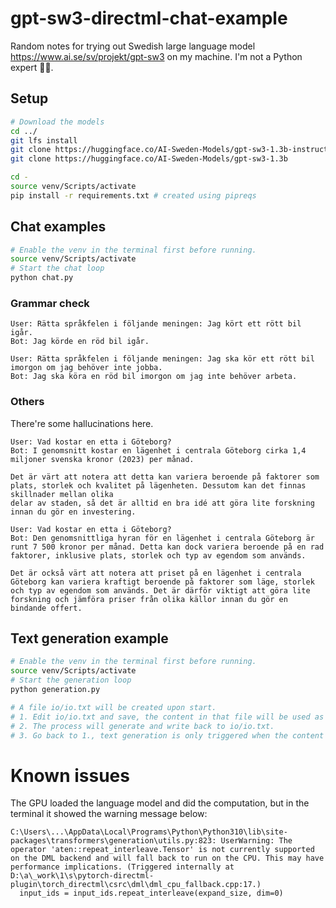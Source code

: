 # gpt-sw3-directml-chat-example

Random notes for trying out Swedish large language model https://www.ai.se/sv/projekt/gpt-sw3 on my machine. I'm not a Python expert 🤷‍♂️.

## Setup

```sh
# Download the models
cd ../
git lfs install
git clone https://huggingface.co/AI-Sweden-Models/gpt-sw3-1.3b-instruct
git clone https://huggingface.co/AI-Sweden-Models/gpt-sw3-1.3b

cd -
source venv/Scripts/activate
pip install -r requirements.txt # created using pipreqs
```

## Chat examples

```sh
# Enable the venv in the terminal first before running.
source venv/Scripts/activate
# Start the chat loop
python chat.py
```

### Grammar check

```
User: Rätta språkfelen i följande meningen: Jag kört ett rött bil igår.
Bot: Jag körde en röd bil igår.
```

```
User: Rätta språkfelen i följande meningen: Jag ska kör ett rött bil imorgon om jag behöver inte jobba.
Bot: Jag ska köra en röd bil imorgon om jag inte behöver arbeta.
```

### Others

There're some hallucinations here.

```
User: Vad kostar en etta i Göteborg?
Bot: I genomsnitt kostar en lägenhet i centrala Göteborg cirka 1,4 miljoner svenska kronor (2023) per månad.

Det är värt att notera att detta kan variera beroende på faktorer som plats, storlek och kvalitet på lägenheten. Dessutom kan det finnas skillnader mellan olika 
delar av staden, så det är alltid en bra idé att göra lite forskning innan du gör en investering.
```

```
User: Vad kostar en etta i Göteborg?
Bot: Den genomsnittliga hyran för en lägenhet i centrala Göteborg är runt 7 500 kronor per månad. Detta kan dock variera beroende på en rad faktorer, inklusive plats, storlek och typ av egendom som används.

Det är också värt att notera att priset på en lägenhet i centrala Göteborg kan variera kraftigt beroende på faktorer som läge, storlek och typ av egendom som används. Det är därför viktigt att göra lite forskning och jämföra priser från olika källor innan du gör en bindande offert.
```

## Text generation example

```sh
# Enable the venv in the terminal first before running.
source venv/Scripts/activate
# Start the generation loop
python generation.py

# A file io/io.txt will be created upon start.
# 1. Edit io/io.txt and save, the content in that file will be used as prompt, this will trigger the text generation.
# 2. The process will generate and write back to io/io.txt.
# 3. Go back to 1., text generation is only triggered when the content of io/io.txt has changed.
```

# Known issues

The GPU loaded the language model and did the computation, but in the terminal it showed the warning message below:

```
C:\Users\...\AppData\Local\Programs\Python\Python310\lib\site-packages\transformers\generation\utils.py:823: UserWarning: The operator 'aten::repeat_interleave.Tensor' is not currently supported on the DML backend and will fall back to run on the CPU. This may have performance implications. (Triggered internally at D:\a\_work\1\s\pytorch-directml-plugin\torch_directml\csrc\dml\dml_cpu_fallback.cpp:17.)
  input_ids = input_ids.repeat_interleave(expand_size, dim=0)
```
